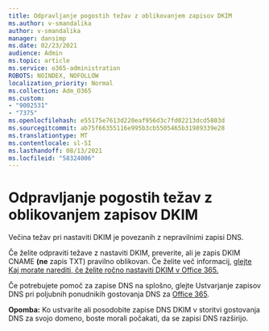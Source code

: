 ```yaml
---
title: Odpravljanje pogostih težav z oblikovanjem zapisov DKIM
ms.author: v-smandalika
author: v-smandalika
manager: dansimp
ms.date: 02/23/2021
audience: Admin
ms.topic: article
ms.service: o365-administration
ROBOTS: NOINDEX, NOFOLLOW
localization_priority: Normal
ms.collection: Adm_O365
ms.custom:
- "9002531"
- "7375"
ms.openlocfilehash: e55175e7613d220eaf956d3c7fd02213dcd5803d
ms.sourcegitcommit: ab75f66355116e995b3cb5505465b31989339e28
ms.translationtype: MT
ms.contentlocale: sl-SI
ms.lasthandoff: 08/13/2021
ms.locfileid: "58324006"
---
```

# <a name="fix-common-problems-with-dkim-record-formatting"></a>Odpravljanje pogostih težav z oblikovanjem zapisov DKIM

Večina težav pri nastaviti DKIM je povezanih z nepravilnimi zapisi DNS.

Če želite odpraviti težave z nastaviti DKIM, preverite, ali je zapis DKIM CNAME **(ne** zapis TXT) pravilno oblikovan. Če želite več informacij, [glejte Kaj morate narediti, če želite ročno nastaviti DKIM v Office 365.](https://docs.microsoft.com/microsoft-365/security/office-365-security/use-dkim-to-validate-outbound-email)

Če potrebujete pomoč za zapise DNS na splošno, glejte Ustvarjanje zapisov DNS pri poljubnih ponudnikih gostovanja DNS za [Office 365](https://docs.microsoft.com/microsoft-365/admin/get-help-with-domains/create-dns-records-at-any-dns-hosting-provider).

**Opomba:** Ko ustvarite ali posodobite zapise DNS DKIM v storitvi gostovanja DNS za svojo domeno, boste morali počakati, da se zapisi DNS razširijo.
